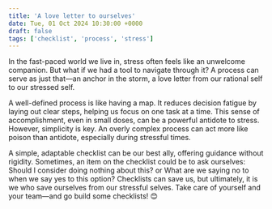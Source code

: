 ```yaml
---
title: 'A love letter to ourselves'
date: Tue, 01 Oct 2024 10:30:00 +0000
draft: false
tags: ['checklist', 'process', 'stress']
---
```

In the fast-paced world we live in, stress often feels like an unwelcome companion. But what if we had a tool to navigate through it? A process can serve as just that—an anchor in the storm, a love letter from our rational self to our stressed self.

A well-defined process is like having a map. It reduces decision fatigue by laying out clear steps, helping us focus on one task at a time. This sense of accomplishment, even in small doses, can be a powerful antidote to stress. However, simplicity is key. An overly complex process can act more like poison than antidote, especially during stressful times.

A simple, adaptable checklist can be our best ally, offering guidance without rigidity. Sometimes, an item on the checklist could be to ask ourselves: Should I consider doing nothing about this? or What are we saying no to when we say yes to this option? Checklists can save us, but ultimately, it is we who save ourselves from our stressful selves. Take care of yourself and your team—and go build some checklists! 😊
